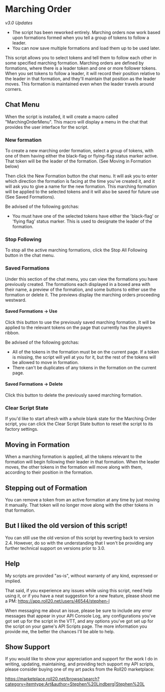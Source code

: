 # Marching Order

_v3.0 Updates_
* The script has been reworked entirely. Marching orders now work based upon formations formed when you tell a group of tokens to follow a leader.
* You can now save multiple formations and load them up to be used later.

This script allows you to select tokens and tell them to follow each other
in some specified marching formation. Marching orders are defined by formations,
where there is a leader token and one or more follower tokens. When you set
tokens to follow a leader, it will record their position relative to the
leader in that formation, and they'll maintain that position as the leader
moves. This formation is maintained even when the leader travels around corners.

## Chat Menu

When the script is installed, it will create a macro called
"MarchingOrderMenu". This macro will display a menu in the chat that provides
the user interface for the script.

### New formation

To create a new marching order formation, select a group of tokens, with one
of them having either the black-flag or flying-flag status marker active. That
token will be the leader of the formation. (See Moving in Formation below)

Then click the New Formation button the chat menu. It will ask you to enter
which direction the formation is facing at the time you've created it, and it
will ask you to give a name for the new formation. This marching formation will
be applied to the selected tokens and it will also be saved for future use
(See Saved Formations).

Be advised of the following gotchas:
* You must have one of the selected tokens have either the 'black-flag' or 'flying flag' status marker. This is used to designate the leader of the formation.

### Stop Following

To stop all the active marching formations, click the Stop All Following button
in the chat menu.

### Saved Formations

Under this section of the chat menu, you can view the formations you have
previously created. The formations each displayed in a boxed area with their name,
a preview of the formation, and some buttons to either use the formation or
delete it. The previews display the marching orders proceeding westward.

#### Saved Formations -> Use

Click this button to use the previously saved marching formation. It will be
applied to the relevant tokens on the page that currently has the
players ribbon.

Be advised of the following gotchas:
* All of the tokens in the formation must be on the current page. If a token is missing, the script will yell at you for it, but the rest of the tokens will be allowed to move in formation.
* There can't be duplicates of any tokens in the formation on the current page.

#### Saved Formations -> Delete

Click this button to delete the previously saved marching formation.

### Clear Script State

If you'd like to start afresh with a whole blank state for the Marching Order
script, you can click the Clear Script State button to reset the script
to its factory settings.

## Moving in Formation

When a marching formation is applied, all the tokens relevant to the formation
will begin following their leader in that formation. When the leader moves,
the other tokens in the formation will move along with them, according to
their position in the formation.

## Stepping out of Formation

You can remove a token from an active formation at any time by just moving it
manually. That token will no longer move along with the other tokens in that
formation.

## But I liked the old version of this script!

You can still use the old version of this script by reverting back to
version 2.4. However, do so with the understanding that I won't be providing
any further technical support on versions prior to 3.0.

## Help

My scripts are provided "as-is", without warranty of any kind, expressed or implied.

That said, if you experience any issues while using this script,
need help using it, or if you have a neat suggestion for a new feature,
please shoot me a PM:
https://app.roll20.net/users/46544/stephen-l

When messaging me about an issue, please be sure to include any error messages that
appear in your API Console Log, any configurations you've got set up for the
script in the VTT, and any options you've got set up for the script on your
game's API Scripts page. The more information you provide me, the better the
chances I'll be able to help.

## Show Support

If you would like to show your appreciation and support for the work I do in writing,
updating, maintaining, and providing tech support my API scripts,
please consider buying one of my art packs from the Roll20 marketplace:

https://marketplace.roll20.net/browse/search?category=itemtype:Art&author=Stephen%20Lindberg|Stephen%20L
